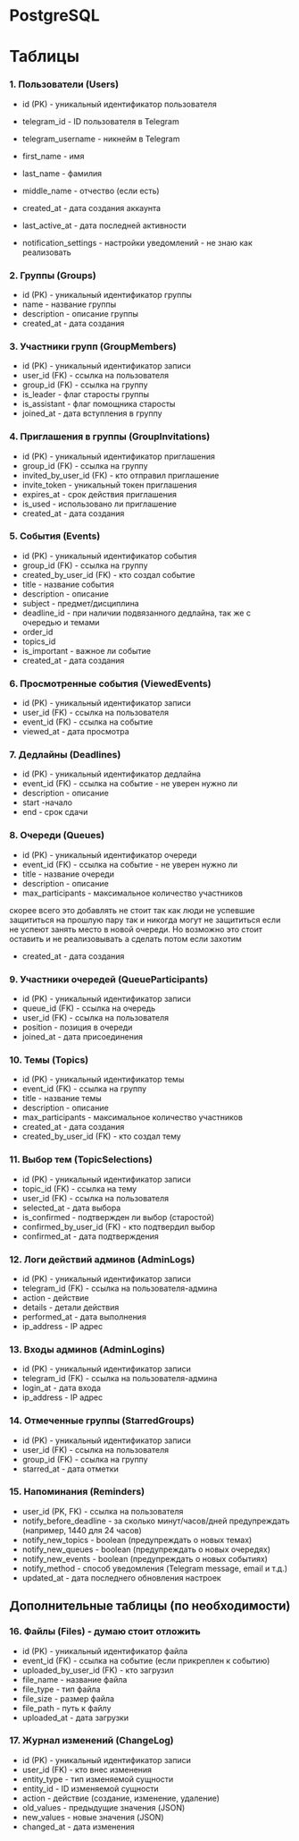 # PostgreSQL
# Таблицы

### 1. Пользователи (Users)

- id (PK) - уникальный идентификатор пользователя
- telegram_id - ID пользователя в Telegram
- telegram_username - никнейм в Telegram
- first_name - имя
- last_name - фамилия
- middle_name - отчество (если есть)
- created_at - дата создания аккаунта
- last_active_at - дата последней активности

- notification_settings - настройки уведомлений - не знаю как реализовать

### 2. Группы (Groups)

- id (PK) - уникальный идентификатор группы
- name - название группы
- description - описание группы
- created_at - дата создания

### 3. Участники групп (GroupMembers)

- id (PK) - уникальный идентификатор записи
- user_id (FK) - ссылка на пользователя
- group_id (FK) - ссылка на группу
- is_leader - флаг старосты группы
- is_assistant - флаг помощника старосты
- joined_at - дата вступления в группу

### 4. Приглашения в группы (GroupInvitations)

- id (PK) - уникальный идентификатор приглашения
- group_id (FK) - ссылка на группу
- invited_by_user_id (FK) - кто отправил приглашение
- invite_token - уникальный токен приглашения
- expires_at - срок действия приглашения
- is_used - использовано ли приглашение
- created_at - дата создания

### 5. События (Events)

- id (PK) - уникальный идентификатор события
- group_id (FK) - ссылка на группу
- created_by_user_id (FK) - кто создал событие
- title - название события
- description - описание
- subject - предмет/дисциплина
- deadline_id - при наличии подвязанного дедлайна, так же с очередью и темами
- order_id
- topics_id
- is_important - важное ли событие
- created_at - дата создания

### 6. Просмотренные события (ViewedEvents)

- id (PK) - уникальный идентификатор записи
- user_id (FK) - ссылка на пользователя
- event_id (FK) - ссылка на событие
- viewed_at - дата просмотра

### 7. Дедлайны (Deadlines)

- id (PK) - уникальный идентификатор дедлайна
- event_id (FK) - ссылка на событие - не уверен нужно ли
- description - описание
- start -начало
- end - срок сдачи

### 8. Очереди (Queues)

- id (PK) - уникальный идентификатор очереди
- event_id (FK) - ссылка на событие - не уверен нужно ли
- title - название очереди
- description - описание
- max_participants - максимальное количество участников

скорее всего это добавлять не стоит так как люди не успевшие защититься на прошлую пару так и никогда могут не защититься если не успеют занять место в новой очереди. Но возможно это стоит оставить и не реализовывать а сделать потом если захотим

- created_at - дата создания

### 9. Участники очередей (QueueParticipants)

- id (PK) - уникальный идентификатор записи
- queue_id (FK) - ссылка на очередь
- user_id (FK) - ссылка на пользователя
- position - позиция в очереди
- joined_at - дата присоединения

### 10. Темы (Topics)

- id (PK) - уникальный идентификатор темы
- event_id (FK) - ссылка на группу
- title - название темы
- description - описание
- max_participants - максимальное количество участников
- created_at - дата создания
- created_by_user_id (FK) - кто создал тему

### 11. Выбор тем (TopicSelections)

- id (PK) - уникальный идентификатор записи
- topic_id (FK) - ссылка на тему
- user_id (FK) - ссылка на пользователя
- selected_at - дата выбора
- is_confirmed - подтвержден ли выбор (старостой)
- confirmed_by_user_id (FK) - кто подтвердил выбор
- confirmed_at - дата подтверждения

### 12. Логи действий админов (AdminLogs)

- id (PK) - уникальный идентификатор записи
- telegram_id (FK) - ссылка на пользователя-админа
- action - действие
- details - детали действия
- performed_at - дата выполнения
- ip_address - IP адрес

### 13. Входы админов (AdminLogins)

- id (PK) - уникальный идентификатор записи
- telegram_id (FK) - ссылка на пользователя-админа
- login_at - дата входа
- ip_address - IP адрес

### 14. Отмеченные группы (StarredGroups)

- id (PK) - уникальный идентификатор записи
- user_id (FK) - ссылка на пользователя
- group_id (FK) - ссылка на группу
- starred_at - дата отметки

### 15. Напоминания (Reminders)

- user_id (PK, FK) - ссылка на пользователя
- notify_before_deadline - за сколько минут/часов/дней предупреждать (например, 1440 для 24 часов)
- notify_new_topics - boolean (предупреждать о новых темах)
- notify_new_queues - boolean (предупреждать о новых очередях)
- notify_new_events - boolean (предупреждать о новых событиях)
- notify_method - способ уведомления (Telegram message, email и т.д.)
- updated_at - дата последнего обновления настроек
## Дополнительные таблицы (по необходимости)

### 16. Файлы (Files) - думаю стоит отложить

- id (PK) - уникальный идентификатор файла
- event_id (FK) - ссылка на событие (если прикреплен к событию)
- uploaded_by_user_id (FK) - кто загрузил
- file_name - название файла
- file_type - тип файла
- file_size - размер файла
- file_path - путь к файлу
- uploaded_at - дата загрузки

### 17. Журнал изменений (ChangeLog)

- id (PK) - уникальный идентификатор записи
- user_id (FK) - кто внес изменения
- entity_type - тип изменяемой сущности
- entity_id - ID изменяемой сущности
- action - действие (создание, изменение, удаление)
- old_values - предыдущие значения (JSON)
- new_values - новые значения (JSON)
- changed_at - дата изменения